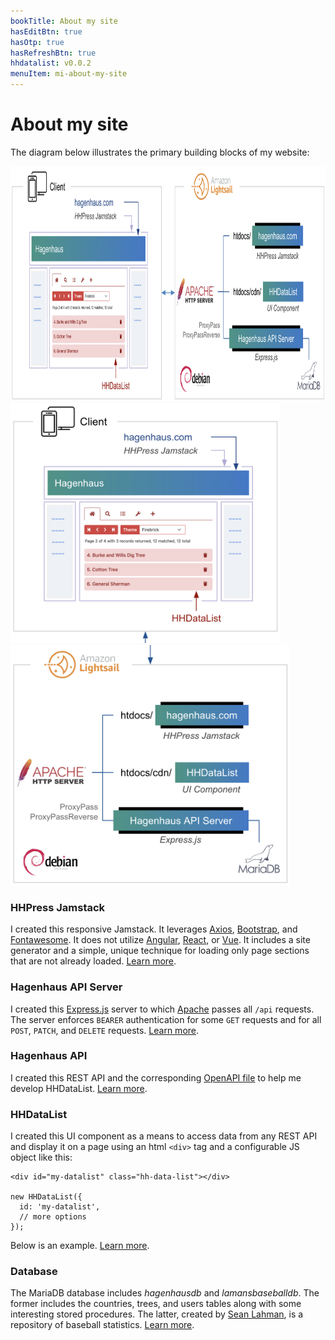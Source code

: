 ```yaml
---
bookTitle: About my site
hasEditBtn: true
hasOtp: true
hasRefreshBtn: true
hhdatalist: v0.0.2
menuItem: mi-about-my-site
---
```


# About my site

The diagram below illustrates the primary building blocks of my website:

<div class="mb-3">
  <div class="d-none d-md-block">
    <div><img src="webapp-h.png" class="img-fluid d-block" width="900" height="376"; loading="lazy"></div>
  </div>
  <div class="d-md-none">
    <div><img src="webapp-v1.png" class="img-fluid d-block" height="384"; loading="lazy"></div>
    <div><img src="webapp-v2.png" class="img-fluid d-block" height="384"; loading="lazy"></div>
  </div>
</div>

### HHPress Jamstack

I created this responsive Jamstack. It leverages [Axios](https://axios-http.com/), [Bootstrap](https://getbootstrap.com/), and [Fontawesome](https://fontawesome.com/). It does not utilize [Angular](https://angular.dev/), [React](https://react.dev/), or [Vue](https://vuejs.org/). It includes a site generator and a simple, unique technique for loading only page sections that are not already loaded. [Learn more](hhpress-jamstack/).

### Hagenhaus API Server

I created this [Express.js](https://expressjs.com/) server to which [Apache](https://httpd.apache.org/) passes all `/api` requests. The server enforces `BEARER` authentication for some `GET` requests and for all `POST`, `PATCH`, and `DELETE` requests. [Learn more](hagenhaus-api-server/).

### Hagenhaus API

I created this REST API and the corresponding [OpenAPI file](hagenhaus-api/hagenhaus-hagenhaus-api-2.0.0-resolved.yaml) to help me develop HHDataList. [Learn more](hagenhaus-api/).

### HHDataList

I created this UI component as a means to access data from any REST API and display it on a page using an html `<div>` tag and a configurable JS object like this:

``` nonum js
<div id="my-datalist" class="hh-data-list"></div>
 
new HHDataList({
  id: 'my-datalist',
  // more options
});
```

Below is an example. [Learn more](../hhdatalist/v0.0.2/).

<div id="players-datalist" class="hh-data-list mt-4"></div>
<script>
  var playersOptions = new DLPlayersOptions002('players-datalist');
  playersOptions.themeDefinition.name = 'dodger blue';
  new HHDataList(playersOptions);
</script>

### Database

The MariaDB database includes _hagenhausdb_ and _lamansbaseballdb_. The former includes the countries, trees, and users tables along with some interesting stored procedures. The latter, created by [Sean Lahman](https://en.wikipedia.org/wiki/Sean_Lahman), is a repository of baseball statistics. [Learn more](database/).